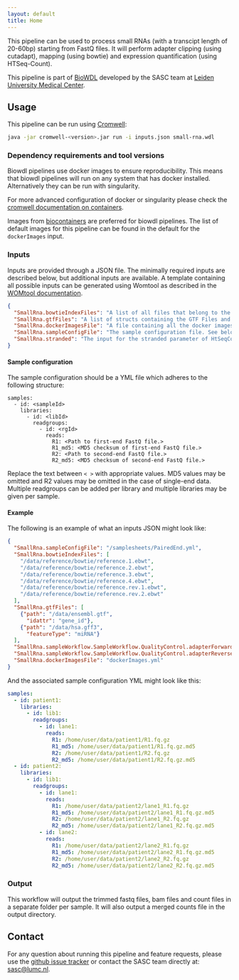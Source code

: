```yaml
---
layout: default
title: Home
---
```


This pipeline can be used to process small RNAs (with a transcipt length of 20-60bp)
 starting from FastQ files.
It will perform adapter clipping (using cutadapt), mapping (using bowtie) and expression
quantification (using HTSeq-Count).

This pipeline is part of [BioWDL](https://biowdl.github.io/)
developed by the SASC team at [Leiden University Medical Center](https://www.lumc.nl/).

## Usage
This pipeline can be run using
[Cromwell](http://cromwell.readthedocs.io/en/stable/):
```bash
java -jar cromwell-<version>.jar run -i inputs.json small-rna.wdl
```

### Dependency requirements and tool versions
Biowdl pipelines use docker images to ensure  reproducibility. This
means that biowdl pipelines will run on any system that has docker
installed. Alternatively they can be run with singularity.

For more advanced configuration of docker or singularity please check
the [cromwell documentation on containers](
https://cromwell.readthedocs.io/en/stable/tutorials/Containers/).

Images from [biocontainers](https://biocontainers.pro) are preferred for
biowdl pipelines. The list of default images for this pipeline can be
found in the default for the `dockerImages` input.

### Inputs
Inputs are provided through a JSON file. The minimally required inputs are
described below, but additional inputs are available.
A template containing all possible inputs can be generated using
Womtool as described in the
[WOMtool documentation](http://cromwell.readthedocs.io/en/stable/WOMtool/).


```JSON
{
  "SmallRna.bowtieIndexFiles": "A list of all files that belong to the bowtie index",
  "SmallRna.gtfFiles": "A list of structs containing the GTF Files and information about ID and feature attributes",
  "SmallRna.dockerImagesFile": "A file containing all the docker images used in the workflow. A default is provided as 'dockerImages.yml'.",
  "SmallRna.sampleConfigFile": "The sample configuration file. See below for more details.",
  "SmallRna.stranded": "The input for the stranded parameter of HtSeqCount. Default: 'no'"
}
```

#### Sample configuration
The sample configuration should be a YML file which adheres to the following
structure:
```YML
samples:
  - id: <sampleId>
    libraries:
      - id: <libId>
        readgroups:
          - id: <rgId>
            reads:
              R1: <Path to first-end FastQ file.>
              R1_md5: <MD5 checksum of first-end FastQ file.>
              R2: <Path to second-end FastQ file.>
              R2_md5: <MD5 checksum of second-end FastQ file.>
```
Replace the text between `< >` with appropriate values. MD5 values may be
omitted and R2 values may be omitted in the case of single-end data.
Multiple readgroups can be added per library and multiple libraries may be
given per sample.

#### Example

The following is an example of what an inputs JSON might look like:
```JSON
{
  "SmallRna.sampleConfigFile": "/samplesheets/PairedEnd.yml",
  "SmallRna.bowtieIndexFiles": [
    "/data/reference/bowtie/reference.1.ebwt",
    "/data/reference/bowtie/reference.2.ebwt",
    "/data/reference/bowtie/reference.3.ebwt",
    "/data/reference/bowtie/reference.4.ebwt",
    "/data/reference/bowtie/reference.rev.1.ebwt",
    "/data/reference/bowtie/reference.rev.2.ebwt"
  ],
  "SmallRna.gtfFiles": [
    {"path": "/data/ensembl.gtf",
      "idattr": "gene_id"},
    {"path": "/data/hsa.gff3",
      "featureType": "miRNA"}
  ],
  "SmallRna.sampleWorkflow.SampleWorkflow.QualityControl.adapterForward": "AGATCGGAAGAG",
  "SmallRna.sampleWorkflow.SampleWorkflow.QualityControl.adapterReverse": "GATCGTCGGACT",
  "SmallRna.dockerImagesFile": "dockerImages.yml"
}
```

And the associated sample configuration YML might look like this:
```YAML
samples:
  - id: patient1:
    libraries:
      - id: lib1:
        readgroups:
          - id: lane1:
            reads:
              R1: /home/user/data/patient1/R1.fq.gz
              R1_md5: /home/user/data/patient1/R1.fq.gz.md5
              R2: /home/user/data/patient1/R2.fq.gz
              R2_md5: /home/user/data/patient1/R2.fq.gz.md5
  - id: patient2:
    libraries:
      - id: lib1:
        readgroups:
          - id: lane1:
            reads:
              R1: /home/user/data/patient2/lane1_R1.fq.gz
              R1_md5: /home/user/data/patient2/lane1_R1.fq.gz.md5
              R2: /home/user/data/patient2/lane1_R2.fq.gz
              R2_md5: /home/user/data/patient2/lane1_R2.fq.gz.md5
          - id: lane2:
            reads:
              R1: /home/user/data/patient2/lane2_R1.fq.gz
              R1_md5: /home/user/data/patient2/lane2_R1.fq.gz.md5
              R2: /home/user/data/patient2/lane2_R2.fq.gz
              R2_md5: /home/user/data/patient2/lane2_R2.fq.gz.md5
```


### Output
This workflow will output the trimmed fastq files, bam files  and
count files in a separate folder per sample. 
It will also output a merged counts file in the output directory.

## Contact
<p>
  <!-- Obscure e-mail address for spammers -->
For any question about running this pipeline and feature requests, please use
the
<a href='https://github.com/biowdl/small-rna/issues'>github issue tracker</a>
or contact
the SASC team
 directly at: 
<a href='&#109;&#97;&#105;&#108;&#116;&#111;&#58;&#115;&#97;&#115;&#99;&#64;&#108;&#117;&#109;&#99;&#46;&#110;&#108;'>
&#115;&#97;&#115;&#99;&#64;&#108;&#117;&#109;&#99;&#46;&#110;&#108;</a>.
</p>
